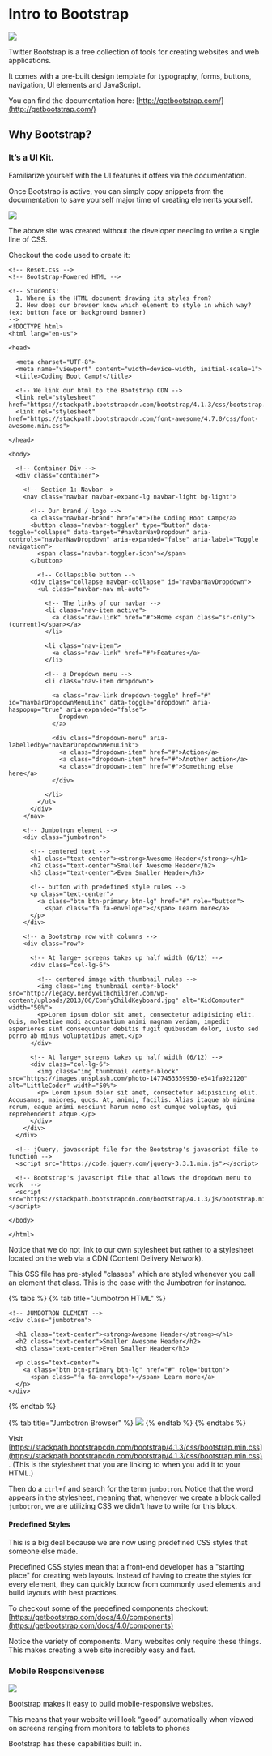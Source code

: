 # Intro to Bootstrap

![](https://lh6.googleusercontent.com/0a-PPKC35sPxR-QLQa4pM2g1gnfiqMkQ6cccOHiiSnCx700xzCvdtHfo9887Q3W1z5TYGKdGaVh-K01_WIXXmCFW2nVj1JlHFITHlZ3_PjPkDUs_BxvhIyQC7i9BvFDmdN8erWzuP4I)

Twitter Bootstrap is a free collection of tools for creating websites and web applications. 

It comes with a pre-built design template for typography, forms, buttons, navigation, UI elements and JavaScript.

You can find the documentation here: [http://getbootstrap.com/](http://getbootstrap.com/)

## Why Bootstrap?

### It’s a UI Kit.

Familiarize yourself with the UI features it offers via the documentation.

Once Bootstrap is active, you can simply copy snippets from the documentation to save yourself major time of creating elements yourself.

![](../../../.gitbook/assets/image%20%2813%29.png)

The above site was created without the developer needing to write a single line of CSS.

Checkout the code used to create it:

```markup
<!-- Reset.css -->
<!-- Bootstrap-Powered HTML -->

<!-- Students:
  1. Where is the HTML document drawing its styles from?
  2. How does our browser know which element to style in which way? (ex: button face or background banner)
-->
<!DOCTYPE html>
<html lang="en-us">

<head>

  <meta charset="UTF-8">
  <meta name="viewport" content="width=device-width, initial-scale=1">
  <title>Coding Boot Camp!</title>

  <!-- We link our html to the Bootstrap CDN -->
  <link rel="stylesheet" href="https://stackpath.bootstrapcdn.com/bootstrap/4.1.3/css/bootstrap.min.css">
  <link rel="stylesheet" href="https://stackpath.bootstrapcdn.com/font-awesome/4.7.0/css/font-awesome.min.css">

</head>

<body>

  <!-- Container Div -->
  <div class="container">

    <!-- Section 1: Navbar-->
    <nav class="navbar navbar-expand-lg navbar-light bg-light">

      <!-- Our brand / logo -->
      <a class="navbar-brand" href="#">The Coding Boot Camp</a>
      <button class="navbar-toggler" type="button" data-toggle="collapse" data-target="#navbarNavDropdown" aria-controls="navbarNavDropdown" aria-expanded="false" aria-label="Toggle navigation">
        <span class="navbar-toggler-icon"></span>
      </button>

        <!-- Collapsible button -->
      <div class="collapse navbar-collapse" id="navbarNavDropdown">
        <ul class="navbar-nav ml-auto">

          <!-- The links of our navbar -->
          <li class="nav-item active">
            <a class="nav-link" href="#">Home <span class="sr-only">(current)</span></a>
          </li>

          <li class="nav-item">
            <a class="nav-link" href="#">Features</a>
          </li>

          <!-- a Dropdown menu -->
          <li class="nav-item dropdown">

            <a class="nav-link dropdown-toggle" href="#" id="navbarDropdownMenuLink" data-toggle="dropdown" aria-haspopup="true" aria-expanded="false">
              Dropdown
            </a>

            <div class="dropdown-menu" aria-labelledby="navbarDropdownMenuLink">
              <a class="dropdown-item" href="#">Action</a>
              <a class="dropdown-item" href="#">Another action</a>
              <a class="dropdown-item" href="#">Something else here</a>
            </div>

          </li>
        </ul>
      </div>
    </nav>

    <!-- Jumbotron element -->
    <div class="jumbotron">

      <!-- centered text -->
      <h1 class="text-center"><strong>Awesome Header</strong></h1>
      <h2 class="text-center">Smaller Awesome Header</h2>
      <h3 class="text-center">Even Smaller Header</h3>

      <!-- button with predefined style rules -->
      <p class="text-center">
        <a class="btn btn-primary btn-lg" href="#" role="button">
          <span class="fa fa-envelope"></span> Learn more</a>
      </p>
    </div>

    <!-- a Bootstrap row with columns -->
    <div class="row">

      <!-- At large+ screens takes up half width (6/12) -->
      <div class="col-lg-6">

        <!-- centered image with thumbnail rules -->
        <img class="img thumbnail center-block" src="http://legacy.nerdywithchildren.com/wp-content/uploads/2013/06/ComfyChildKeyboard.jpg" alt="KidComputer" width="50%">
        <p>Lorem ipsum dolor sit amet, consectetur adipisicing elit. Quis, molestiae modi accusantium animi magnam veniam, impedit asperiores sint consequuntur debitis fugit quibusdam dolor, iusto sed porro ab minus voluptatibus amet.</p>
      </div>

      <!-- At large+ screens takes up half width (6/12) -->
      <div class="col-lg-6">
        <img class="img thumbnail center-block" src="https://images.unsplash.com/photo-1477453559950-e541fa922120" alt="LittleCoder" width="50%">
        <p> Lorem ipsum dolor sit amet, consectetur adipisicing elit. Accusamus, maiores, quos. At, animi, facilis. Alias itaque ab minima rerum, eaque animi nesciunt harum nemo est cumque voluptas, qui reprehenderit atque.</p>
      </div>
    </div>
  </div>

  <!-- jQuery, javascript file for the Bootstrap's javascript file to function -->
  <script src="https://code.jquery.com/jquery-3.3.1.min.js"></script>

  <!-- Bootstrap's javascript file that allows the dropdown menu to work  -->
  <script src="https://stackpath.bootstrapcdn.com/bootstrap/4.1.3/js/bootstrap.min.js"></script>

</body>

</html>
```

Notice that we do not link to our own stylesheet but rather to a stylesheet located on the web via a CDN \(Content Delivery Network\).

This CSS file has pre-styled "classes" which are styled whenever you call an element that class. This is the case with the Jumbotron for instance.

{% tabs %}
{% tab title="Jumbotron HTML" %}
```markup
<!-- JUMBOTRON ELEMENT -->
<div class="jumbotron">

  <h1 class="text-center"><strong>Awesome Header</strong></h1>
  <h2 class="text-center">Smaller Awesome Header</h2>
  <h3 class="text-center">Even Smaller Header</h3>

  <p class="text-center">
    <a class="btn btn-primary btn-lg" href="#" role="button">
      <span class="fa fa-envelope"></span> Learn more</a>
  </p>
</div>
```
{% endtab %}

{% tab title="Jumbotron Browser" %}
![](../../../.gitbook/assets/image%20%2867%29.png)
{% endtab %}
{% endtabs %}

Visit [https://stackpath.bootstrapcdn.com/bootstrap/4.1.3/css/bootstrap.min.css](https://stackpath.bootstrapcdn.com/bootstrap/4.1.3/css/bootstrap.min.css). \(This is the stylesheet that you are linking to when you add it to your HTML.\)

Then do a `ctrl+f` and search for the term `jumbotron`. Notice that the word appears in the stylesheet, meaning that, whenever we create a block called `jumbotron`, we are utilizing CSS we didn't have to write for this block.

#### Predefined Styles

This is a big deal because we are now using predefined CSS styles that someone else made.

Predefined CSS styles mean that a front-end developer has a "starting place" for creating web layouts. Instead of having to create the styles for every element, they can quickly borrow from commonly used elements and build layouts with best practices.

To checkout some of the predefined components checkout: [https://getbootstrap.com/docs/4.0/components](https://getbootstrap.com/docs/4.0/components)

Notice the variety of components. Many websites only require these things. This makes creating a web site incredibly easy and fast.

### Mobile Responsiveness

![](https://lh4.googleusercontent.com/ZRFYFm7Vk5B88A5pOU0UytXmzOAlxgpx6uIveyGojEKgyNcfwWY07mJwxqUgJoID_7rGqLXJ5P20THla2_oxYd86tf0LnMqjYWGFpRNbIXA-Crnqds4MSGrkfJjHOtEN-9tk4ei8BTA)

Bootstrap makes it easy to build mobile-responsive websites. 

This means that your website will look “good” automatically when viewed on screens ranging from monitors to tablets to phones

Bootstrap has these capabilities built in.

